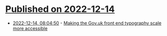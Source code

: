 # [Published on 2022-12-14](index.md)

* [2022-12-14, 08:04:50](https://news.ycombinator.com/item?id=33981127) - [Making the Gov.uk front end typography scale more accessible](https://designnotes.blog.gov.uk/2022/12/12/making-the-gov-uk-frontend-typography-scale-more-accessible/)
